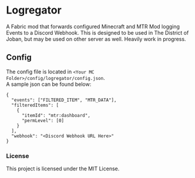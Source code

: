 # Logregator
A Fabric mod that forwards configured Minecraft and MTR Mod logging Events to a Discord Webhook.
This is designed to be used in The District of Joban, but may be used on other server as well.
Heavily work in progress.

## Config
The config file is located in `<Your MC Folder>/config/logregator/config.json`.  
A sample json can be found below:
```
{
  "events": ["FILTERED_ITEM", "MTR_DATA"],
  "filteredItems": [
    {
      "itemId": "mtr:dashboard",
      "permLevel": [0]
    }
  ],
  "webhook": "<Discord Webhook URL Here>"
}
```

### License
This project is licensed under the MIT License.
